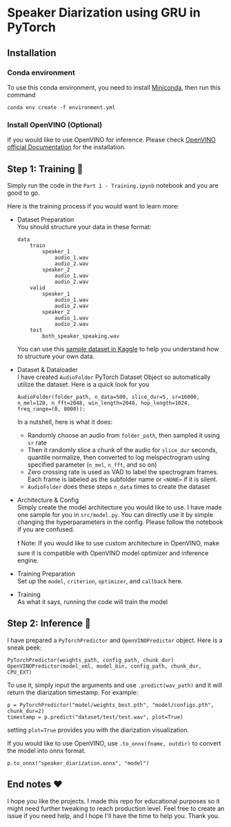 # Speaker Diarization using GRU in PyTorch
## Installation
### Conda environment
To use this conda environment, you need to install [Miniconda](https://docs.conda.io/en/latest/miniconda.html), then run this command

`conda env create -f environment.yml`

### Install OpenVINO (Optional)
If you would like to use OpenVINO for inference. Please check [OpenVINO official Documentation](https://docs.openvinotoolkit.org/latest/_docs_install_guides_installing_openvino_linux.html) for the installation.

## Step 1: Training :muscle:
Simply run the code in the `Part 1 - Training.ipynb` notebook and you are good to go.

Here is the training process if you would want to learn more:
- Dataset Preparation <br>
    You should structure your data in these format:
    ```
    data
        train
            speaker_1
                audio_1.wav
                audio_2.wav
            speaker_2
                audio_1.wav
                audio_2.wav            
        valid
            speaker_1
                audio_1.wav
                audio_2.wav
            speaker_2
                audio_1.wav
                audio_2.wav
        test
            both_speaker_speaking.wav      
    ```


    You can use this [sample dataset in Kaggle](https://www.kaggle.com/wiradkp/mini-speech-diarization) to help you understand how to structure your own data.

- Dataset & Dataloader <br>
    I have created `AudioFolder` PyTorch Dataset Object so automatically utilize the dataset. Here is a quick look for you
    ```
    AudioFolder(folder_path, n_data=500, slice_dur=5, sr=16000, n_mel=128, n_fft=2048, win_length=2048, hop_length=1024, freq_range=(0, 8000)):
    ```
    In a nutshell, here is what it does:
    - Randomly choose an audio from `folder_path`, then sampled it using `sr` rate
    - Then it randomly slice a chunk of the audio for `slice_dur` seconds, quantile normalize, then converted to log melspectrogram using specified parameter (`n_mel`, `n_fft`, and so on)
    - Zero crossing rate is used as VAD to label the spectrogram frames. Each frame is labeled as the subfolder name or `<NONE>` if it is silent.
    - `AudioFolder` does these steps `n_data` times to create the dataset

- Architecture & Config <br>
    Simply create the model architecture you would like to use. I have made one sample for you in `src/model.py`. You can directly use it by simple changing the hyperparameters in the config. Please follow the notebook if you are confused.

    :exclamation: Note: If you would like to use custom architecture in OpenVINO, make sure it is compatible with OpenVINO model optimizer and inference engine.

- Training Preparation <br>
    Set up the `model`, `criterion`, `optimizer`, and `callback` here.

- Training <br>
    As what it says, running the code will train the model

## Step 2: Inference :robot:
I have prepared a `PyTorchPredictor` and `OpenVINOPredictor` object. Here is a sneak peek:
```
PyTorchPredictor(weights_path, config_path, chunk_dur)
OpenVINOPredictor(model_xml, model_bin, config_path, chunk_dur, CPU_EXT)
```
To use it, simply input the arguments and use `.predict(wav_path)` and it will return the diarization timestamp. For example:
```
p = PyTorchPredictor("model/weights_best.pth", "model/configs.pth", chunk_dur=2)
timestamp = p.predict("dataset/test/test.wav", plot=True)
```
setting `plot=True` provides you with the diarization visualization.

If you would like to use OpenVINO, use `.to_onnx(fname, outdir)` to convert the model into onnx format.
```
p.to_onnx("speaker_diarization.onnx", "model")
```

## End notes :heart:
I hope you like the projects. I made this repo for educational  purposes so it might need further tweaking to reach production level. Feel free to create an issue if you need help, and I hope I'll have the time to help you. Thank you.